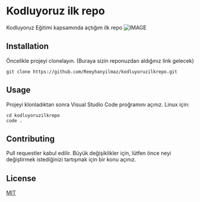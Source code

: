 # Kodluyoruz ilk repo

Kodluyoruz Eğitimi kapsamında açtığım ilk repo
![IMAGE]("C:\Users\Пользователь\Desktop\github_odev\markdown.png")

## Installation

Öncelikle projeyi clonelayın. (Buraya sizin reponuzdan aldığınız link gelecek)

```
git clone https://github.com/Reeyhanyilmaz/kodluyoruzilkrepo.git

```

## Usage

Projeyi klonladıktan sonra Visual Studio Code proğramını açınız.
Linux için:

```
cd kodluyoruzilkrepo
code .

```

## Contributing

Pull requestler kabul edilir. Büyük değişiklikler için, lütfen önce neyi değiştirmek istediğinizi tartışmak için bir konu açınız.

## License

[MIT](https://choosealicense.com/licenses/mit/)
